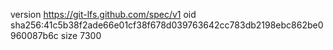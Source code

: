 version https://git-lfs.github.com/spec/v1
oid sha256:41c5b38f2ade66e01cf38f678d039763642cc783db2198ebc862be0960087b6c
size 7300
